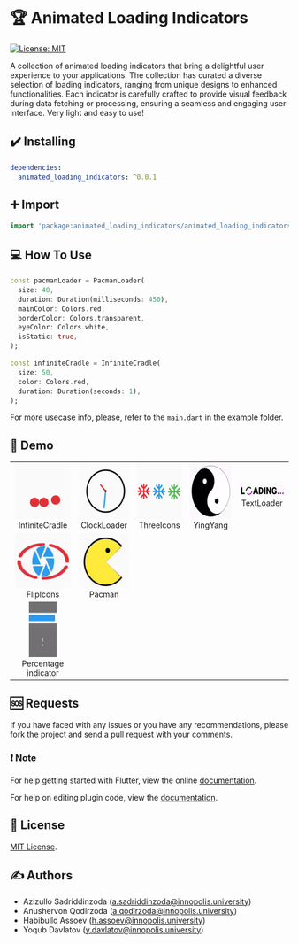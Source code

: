 # 🏆 Animated Loading Indicators

[![License: MIT](https://img.shields.io/badge/License-MIT-yellow.svg)](https://github.com/yoqub-davlatov/loading_indicators/blob/main/LICENSE)

A collection of animated loading indicators that bring a delightful user experience to your applications. The collection has curated a diverse selection of loading indicators, ranging from unique designs to enhanced functionalities. Each indicator is carefully crafted to provide visual feedback during data fetching or processing, ensuring a seamless and engaging user interface. Very light and easy to use!

## ✔️ Installing

```yaml
dependencies:
  animated_loading_indicators: ^0.0.1
```

## ➕ Import

```dart
import 'package:animated_loading_indicators/animated_loading_indicators.dart';
```

## 💻 How To Use

```dart
const pacmanLoader = PacmanLoader(
  size: 40,
  duration: Duration(milliseconds: 450),
  mainColor: Colors.red,
  borderColor: Colors.transparent,
  eyeColor: Colors.white,
  isStatic: true,
);
```

```dart
const infiniteCradle = InfiniteCradle(
  size: 50,
  color: Colors.red,
  duration: Duration(seconds: 1),
);
```

For more usecase info, please, refer to the `main.dart` in the example folder.

## 🍰 Demo

<table>
  <tr>
    <td align="center">
      <img src="https://github.com/yoqub-davlatov/loading_indicators/blob/main/example/screenshots/infinite_cradle.gif" width="100px" height="100px">
      <br />
      InfiniteCradle
    </td>
    <td align="center">
      <img src="https://github.com/yoqub-davlatov/loading_indicators/blob/main/example/screenshots/clock_loader.gif" width="100px" height="100px">
      <br />
      ClockLoader
    </td>
    <td align="center">
      <img src="https://github.com/yoqub-davlatov/loading_indicators/blob/main/example/screenshots/three_icons.gif" width="100px" height="100px">
      <br />
      ThreeIcons
    </td>
    <td align="center">
      <img src="https://github.com/yoqub-davlatov/loading_indicators/blob/main/example/screenshots/yingyang.gif" width="100px" height="100px">
      <br />
      YingYang
    </td>
    <td align="center">
      <img src="https://github.com/yoqub-davlatov/loading_indicators/blob/main/example/screenshots/text_loader.gif" width="100px" height="21px">
      <br />
      TextLoader
    </td>
  </tr>
  <tr>
    <td align="center">
      <img src="https://github.com/yoqub-davlatov/loading_indicators/blob/main/example/screenshots/flip_icons.gif" width="100px" height="100px">
      <br />
      FlipIcons
    </td>
    <td align="center">
      <img src="https://github.com/yoqub-davlatov/loading_indicators/blob/main/example/screenshots/pacman.gif" width="100px" height="100px">
      <br />
      Pacman
    </td>
  </tr>
  <tr>
  <td align="center">
    <img src="https://github.com/yoqub-davlatov/loading_indicators/blob/main/example/screenshots/percentage.gif" width="50px" height="100px">
    <br />
    Percentage indicator
  </td>
</tr>

</table>

## 🆘 Requests

If you have faced with any issues or you have any recommendations, please fork the project and send a pull request with your comments.

### ❗️ Note

For help getting started with Flutter, view the online
[documentation](https://flutter.io/).

For help on editing plugin code, view the [documentation](https://flutter.io/platform-plugins/#edit-code).

## 📰 License

[MIT License](https://github.com/yoqub-davlatov/loading_indicators/blob/main/LICENSE).

## ✍️ Authors

- Azizullo Sadriddinzoda (a.sadriddinzoda@innopolis.university)
- Anushervon Qodirzoda (a.qodirzoda@innopolis.university)
- Habibullo Assoev (h.assoev@innopolis.university)
- Yoqub Davlatov (y.davlatov@innopolis.university)

